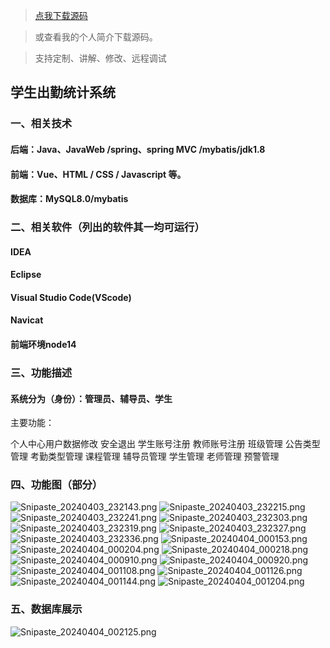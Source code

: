 > [点我下载源码](https://www.notmaker.com/detail/56ea83fd273d4ff299ac1e3026b70646/ghp20250322) 


> 或查看我的个人简介下载源码。

> 支持定制、讲解、修改、远程调试


## 学生出勤统计系统


### 一、相关技术
#### 后端：Java、JavaWeb /spring、spring MVC /mybatis/jdk1.8
#### 前端：Vue、HTML / CSS / Javascript 等。
#### 数据库：MySQL8.0/mybatis
### 二、相关软件（列出的软件其一均可运行）
#### IDEA

#### Eclipse

#### Visual Studio Code(VScode)

#### Navicat

#### 前端环境node14

### 三、功能描述
#### 系统分为（身份）：管理员、辅导员、学生
主要功能：

个人中心用户数据修改
安全退出
学生账号注册
教师账号注册
班级管理
公告类型管理
考勤类型管理
课程管理
辅导员管理
学生管理
老师管理
预警管理

### 四、功能图（部分）
![Snipaste_20240403_232143.png](https://store.ptcc9.top/notmaker/user_upload/3bd80f18ce8947948de216e157f71105/2024-04-04%2000:18:47_Snipaste_2024-04-03_23-21-43.png)
![Snipaste_20240403_232215.png](https://store.ptcc9.top/notmaker/user_upload/3bd80f18ce8947948de216e157f71105/2024-04-04%2000:18:56_Snipaste_2024-04-03_23-22-15.png)
![Snipaste_20240403_232241.png](https://store.ptcc9.top/notmaker/user_upload/3bd80f18ce8947948de216e157f71105/2024-04-04%2000:19:05_Snipaste_2024-04-03_23-22-41.png)
![Snipaste_20240403_232303.png](https://store.ptcc9.top/notmaker/user_upload/3bd80f18ce8947948de216e157f71105/2024-04-04%2000:19:13_Snipaste_2024-04-03_23-23-03.png)
![Snipaste_20240403_232319.png](https://store.ptcc9.top/notmaker/user_upload/3bd80f18ce8947948de216e157f71105/2024-04-04%2000:19:20_Snipaste_2024-04-03_23-23-19.png)
![Snipaste_20240403_232327.png](https://store.ptcc9.top/notmaker/user_upload/3bd80f18ce8947948de216e157f71105/2024-04-04%2000:19:26_Snipaste_2024-04-03_23-23-27.png)
![Snipaste_20240403_232336.png](https://store.ptcc9.top/notmaker/user_upload/3bd80f18ce8947948de216e157f71105/2024-04-04%2000:19:36_Snipaste_2024-04-03_23-23-36.png)
![Snipaste_20240404_000153.png](https://store.ptcc9.top/notmaker/user_upload/3bd80f18ce8947948de216e157f71105/2024-04-04%2000:19:41_Snipaste_2024-04-04_00-01-53.png)
![Snipaste_20240404_000204.png](https://store.ptcc9.top/notmaker/user_upload/3bd80f18ce8947948de216e157f71105/2024-04-04%2000:19:55_Snipaste_2024-04-04_00-02-04.png)
![Snipaste_20240404_000218.png](https://store.ptcc9.top/notmaker/user_upload/3bd80f18ce8947948de216e157f71105/2024-04-04%2000:20:02_Snipaste_2024-04-04_00-02-18.png)
![Snipaste_20240404_000910.png](https://store.ptcc9.top/notmaker/user_upload/3bd80f18ce8947948de216e157f71105/2024-04-04%2000:20:08_Snipaste_2024-04-04_00-09-10.png)
![Snipaste_20240404_000920.png](https://store.ptcc9.top/notmaker/user_upload/3bd80f18ce8947948de216e157f71105/2024-04-04%2000:20:14_Snipaste_2024-04-04_00-09-20.png)
![Snipaste_20240404_001108.png](https://store.ptcc9.top/notmaker/user_upload/3bd80f18ce8947948de216e157f71105/2024-04-04%2000:20:22_Snipaste_2024-04-04_00-11-08.png)
![Snipaste_20240404_001126.png](https://store.ptcc9.top/notmaker/user_upload/3bd80f18ce8947948de216e157f71105/2024-04-04%2000:20:27_Snipaste_2024-04-04_00-11-26.png)
![Snipaste_20240404_001144.png](https://store.ptcc9.top/notmaker/user_upload/3bd80f18ce8947948de216e157f71105/2024-04-04%2000:20:32_Snipaste_2024-04-04_00-11-44.png)
![Snipaste_20240404_001204.png](https://store.ptcc9.top/notmaker/user_upload/3bd80f18ce8947948de216e157f71105/2024-04-04%2000:20:37_Snipaste_2024-04-04_00-12-04.png)
### 五、数据库展示
![Snipaste_20240404_002125.png](https://store.ptcc9.top/notmaker/user_upload/3bd80f18ce8947948de216e157f71105/2024-04-04%2000:21:41_Snipaste_2024-04-04_00-21-25.png)
